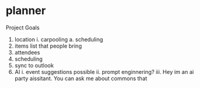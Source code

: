# planner

Project Goals

1. location
    i. carpooling
        a. scheduling
2. items list that people bring
3. attendees
4. scheduling
5. sync to outlook
6. AI
    i. event suggestions possible
    ii. prompt enginnering?
    iii. Hey im an ai party aissitant. You can ask me about commons that 

    
